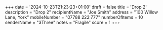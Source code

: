 +++
date = '2024-10-23T21:23:23+01:00'
draft = false
title = 'Drop 2'
description = "Drop 2"
recipientName = "Joe Smith"
address = "100 Willow Lane, York"
mobileNumber = "07788 222 777"
numberOfItems = 10
senderName = "3Three"
notes = "Fragile"
score = 1
+++
